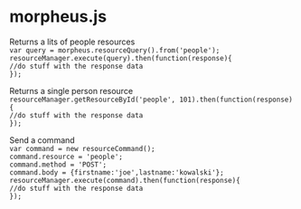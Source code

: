 morpheus.js
========
Returns a lits of people resources  
`var query = morpheus.resourceQuery().from('people');`  
`resourceManager.execute(query).then(function(response){`  
        `//do stuff with the response data`  
`});`  
  
Returns a single person resource  
`resourceManager.getResourceById('people', 101).then(function(response){`  
        `//do stuff with the response data`  
`});`  
  
Send a command  
`var command = new resourceCommand();`  
`command.resource = 'people';`  
`command.method = 'POST';`  
`command.body = {firstname:'joe',lastname:'kowalski'};`  
`resourceManager.execute(command).then(function(response){`  
        `//do stuff with the response data`  
`});`  




